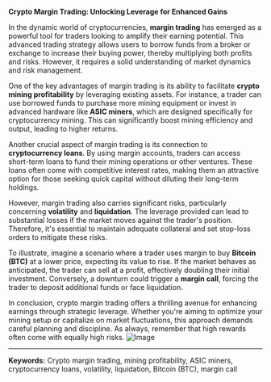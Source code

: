 **Crypto Margin Trading: Unlocking Leverage for Enhanced Gains**

In the dynamic world of cryptocurrencies, **margin trading** has emerged as a powerful tool for traders looking to amplify their earning potential. This advanced trading strategy allows users to borrow funds from a broker or exchange to increase their buying power, thereby multiplying both profits and risks. However, it requires a solid understanding of market dynamics and risk management.

One of the key advantages of margin trading is its ability to facilitate **crypto mining profitability** by leveraging existing assets. For instance, a trader can use borrowed funds to purchase more mining equipment or invest in advanced hardware like **ASIC miners**, which are designed specifically for cryptocurrency mining. This can significantly boost mining efficiency and output, leading to higher returns.

Another crucial aspect of margin trading is its connection to **cryptocurrency loans**. By using margin accounts, traders can access short-term loans to fund their mining operations or other ventures. These loans often come with competitive interest rates, making them an attractive option for those seeking quick capital without diluting their long-term holdings.

However, margin trading also carries significant risks, particularly concerning **volatility** and **liquidation**. The leverage provided can lead to substantial losses if the market moves against the trader's position. Therefore, it's essential to maintain adequate collateral and set stop-loss orders to mitigate these risks.

To illustrate, imagine a scenario where a trader uses margin to buy **Bitcoin (BTC)** at a lower price, expecting its value to rise. If the market behaves as anticipated, the trader can sell at a profit, effectively doubling their initial investment. Conversely, a downturn could trigger a **margin call**, forcing the trader to deposit additional funds or face liquidation.

In conclusion, crypto margin trading offers a thrilling avenue for enhancing earnings through strategic leverage. Whether you're aiming to optimize your mining setup or capitalize on market fluctuations, this approach demands careful planning and discipline. As always, remember that high rewards often come with equally high risks. ![Image](https://github.com/user-attachments/assets/057c907c-805e-4310-a052-f5031067f3de)

---

**Keywords:** Crypto margin trading, mining profitability, ASIC miners, cryptocurrency loans, volatility, liquidation, Bitcoin (BTC), margin call